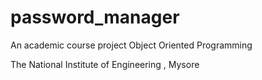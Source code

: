 # password_manager
An academic course project
Object Oriented Programming

The National Institute of Engineering , Mysore
